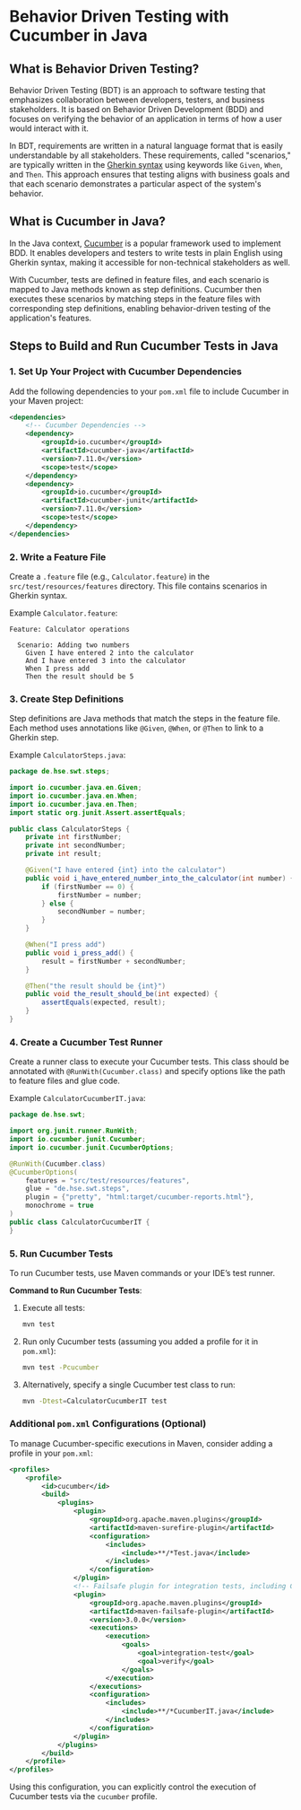 
# Behavior Driven Testing with Cucumber in Java

## What is Behavior Driven Testing?

Behavior Driven Testing (BDT) is an approach to software testing that emphasizes collaboration between developers, testers, and business stakeholders. It is based on Behavior Driven Development (BDD) and focuses on verifying the behavior of an application in terms of how a user would interact with it.

In BDT, requirements are written in a natural language format that is easily understandable by all stakeholders. These requirements, called "scenarios," are typically written in the [Gherkin syntax](https://cucumber.io/docs/gherkin/) using keywords like `Given`, `When`, and `Then`. This approach ensures that testing aligns with business goals and that each scenario demonstrates a particular aspect of the system's behavior.

## What is Cucumber in Java?

In the Java context, [Cucumber](https://cucumber.io/) is a popular framework used to implement BDD. It enables developers and testers to write tests in plain English using Gherkin syntax, making it accessible for non-technical stakeholders as well.

With Cucumber, tests are defined in feature files, and each scenario is mapped to Java methods known as step definitions. Cucumber then executes these scenarios by matching steps in the feature files with corresponding step definitions, enabling behavior-driven testing of the application's features.

## Steps to Build and Run Cucumber Tests in Java

### 1. Set Up Your Project with Cucumber Dependencies

Add the following dependencies to your `pom.xml` file to include Cucumber in your Maven project:
```xml
<dependencies>
    <!-- Cucumber Dependencies -->
    <dependency>
        <groupId>io.cucumber</groupId>
        <artifactId>cucumber-java</artifactId>
        <version>7.11.0</version>
        <scope>test</scope>
    </dependency>
    <dependency>
        <groupId>io.cucumber</groupId>
        <artifactId>cucumber-junit</artifactId>
        <version>7.11.0</version>
        <scope>test</scope>
    </dependency>
</dependencies>
```

### 2. Write a Feature File

Create a `.feature` file (e.g., `Calculator.feature`) in the `src/test/resources/features` directory. This file contains scenarios in Gherkin syntax.

Example `Calculator.feature`:
```gherkin
Feature: Calculator operations

  Scenario: Adding two numbers
    Given I have entered 2 into the calculator
    And I have entered 3 into the calculator
    When I press add
    Then the result should be 5
```

### 3. Create Step Definitions

Step definitions are Java methods that match the steps in the feature file. Each method uses annotations like `@Given`, `@When`, or `@Then` to link to a Gherkin step.

Example `CalculatorSteps.java`:
```java
package de.hse.swt.steps;

import io.cucumber.java.en.Given;
import io.cucumber.java.en.When;
import io.cucumber.java.en.Then;
import static org.junit.Assert.assertEquals;

public class CalculatorSteps {
    private int firstNumber;
    private int secondNumber;
    private int result;

    @Given("I have entered {int} into the calculator")
    public void i_have_entered_number_into_the_calculator(int number) {
        if (firstNumber == 0) {
            firstNumber = number;
        } else {
            secondNumber = number;
        }
    }

    @When("I press add")
    public void i_press_add() {
        result = firstNumber + secondNumber;
    }

    @Then("the result should be {int}")
    public void the_result_should_be(int expected) {
        assertEquals(expected, result);
    }
}
```

### 4. Create a Cucumber Test Runner

Create a runner class to execute your Cucumber tests. This class should be annotated with `@RunWith(Cucumber.class)` and specify options like the path to feature files and glue code.

Example `CalculatorCucumberIT.java`:
```java
package de.hse.swt;

import org.junit.runner.RunWith;
import io.cucumber.junit.Cucumber;
import io.cucumber.junit.CucumberOptions;

@RunWith(Cucumber.class)
@CucumberOptions(
    features = "src/test/resources/features",
    glue = "de.hse.swt.steps",
    plugin = {"pretty", "html:target/cucumber-reports.html"},
    monochrome = true
)
public class CalculatorCucumberIT {
}
```

### 5. Run Cucumber Tests

To run Cucumber tests, use Maven commands or your IDE’s test runner.

**Command to Run Cucumber Tests**:
1. Execute all tests:
   ```bash
   mvn test
   ```

2. Run only Cucumber tests (assuming you added a profile for it in `pom.xml`):
   ```bash
   mvn test -Pcucumber
   ```

3. Alternatively, specify a single Cucumber test class to run:
   ```bash
   mvn -Dtest=CalculatorCucumberIT test
   ```

### Additional `pom.xml` Configurations (Optional)

To manage Cucumber-specific executions in Maven, consider adding a profile in your `pom.xml`:
```xml
<profiles>
    <profile>
        <id>cucumber</id>
        <build>
            <plugins>
                <plugin>
                    <groupId>org.apache.maven.plugins</groupId>
                    <artifactId>maven-surefire-plugin</artifactId>
                    <configuration>
                        <includes>
                            <include>**/*Test.java</include>
                        </includes>
                    </configuration>
                </plugin>
                <!-- Failsafe plugin for integration tests, including Cucumber -->
                <plugin>
                    <groupId>org.apache.maven.plugins</groupId>
                    <artifactId>maven-failsafe-plugin</artifactId>
                    <version>3.0.0</version>
                    <executions>
                        <execution>
                            <goals>
                                <goal>integration-test</goal>
                                <goal>verify</goal>
                            </goals>
                        </execution>
                    </executions>
                    <configuration>
                        <includes>
                            <include>**/*CucumberIT.java</include>
                        </includes>
                    </configuration>
                </plugin>
            </plugins>
        </build>
    </profile>
</profiles>
```

Using this configuration, you can explicitly control the execution of Cucumber tests via the `cucumber` profile.
